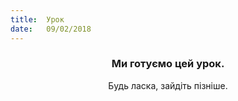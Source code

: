 ```yaml
---
title:  Урок
date:   09/02/2018
---
```


### <center>Ми готуємо цей урок.</center>
<center>Будь ласка, зайдіть пізніше.</center>